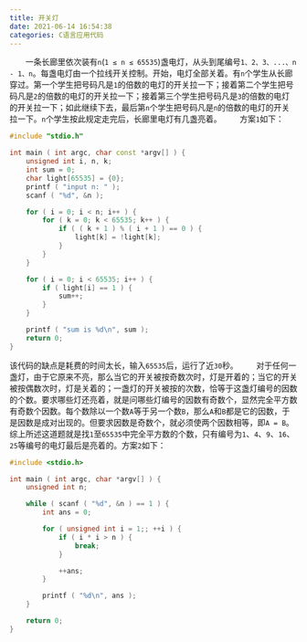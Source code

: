 ```yaml
---
title: 开关灯
date: 2021-06-14 16:54:38
categories: C语言应用代码
---
```

&emsp;&emsp;一条长廊里依次装有`n`(`1 ≤ n ≤ 65535`)盏电灯，从头到尾编号`1、2、3、...、n - 1、n`。每盏电灯由一个拉线开关控制。开始，电灯全部关着。有`n`个学生从长廊穿过。第一个学生把号码凡是`1`的倍数的电灯的开关拉一下；接着第二个学生把号码凡是`2`的倍数的电灯的开关拉一下；接着第三个学生把号码凡是`3`的倍数的电灯的开关拉一下；如此继续下去，最后第`n`个学生把号码凡是`n`的倍数的电灯的开关拉一下。`n`个学生按此规定走完后，长廊里电灯有几盏亮着。<!--more-->
&emsp;&emsp;方案`1`如下：

``` cpp
#include "stdio.h"

int main ( int argc, char const *argv[] ) {
    unsigned int i, n, k;
    int sum = 0;
    char light[65535] = {0};
    printf ( "input n: " );
    scanf ( "%d", &n );

    for ( i = 0; i < n; i++ ) {
        for ( k = 0; k < 65535; k++ ) {
            if ( ( k + 1 ) % ( i + 1 ) == 0 ) {
                light[k] = !light[k];
            }
        }
    }

    for ( i = 0; i < 65535; i++ ) {
        if ( light[i] == 1 ) {
            sum++;
        }
    }

    printf ( "sum is %d\n", sum );
    return 0;
}
```

该代码的缺点是耗费的时间太长，输入`65535`后，运行了近`30`秒。
&emsp;&emsp;对于任何一盏灯，由于它原来不亮，那么当它的开关被按奇数次时，灯是开着的；当它的开关被按偶数次时，灯是关着的；一盏灯的开关被按的次数，恰等于这盏灯编号的因数的个数。要求哪些灯还亮着，就是问哪些灯编号的因数有奇数个，显然完全平方数有奇数个因数。每个数除以一个数`A`等于另一个数`B`，那么`A`和`B`都是它的因数，于是因数是成对出现的。但要求因数是奇数个，就必须使两个因数相等，即`A = B`。综上所述这道题就是找`1`至`65535`中完全平方数的个数，只有编号为`1`、`4`、`9`、`16`、`25`等编号的电灯最后是亮着的。方案`2`如下：

``` cpp
#include <stdio.h>

int main ( int argc, char *argv[] ) {
    unsigned int n;

    while ( scanf ( "%d", &n ) == 1 ) {
        int ans = 0;

        for ( unsigned int i = 1;; ++i ) {
            if ( i * i > n ) {
                break;
            }

            ++ans;
        }

        printf ( "%d\n", ans );
    }

    return 0;
}
```